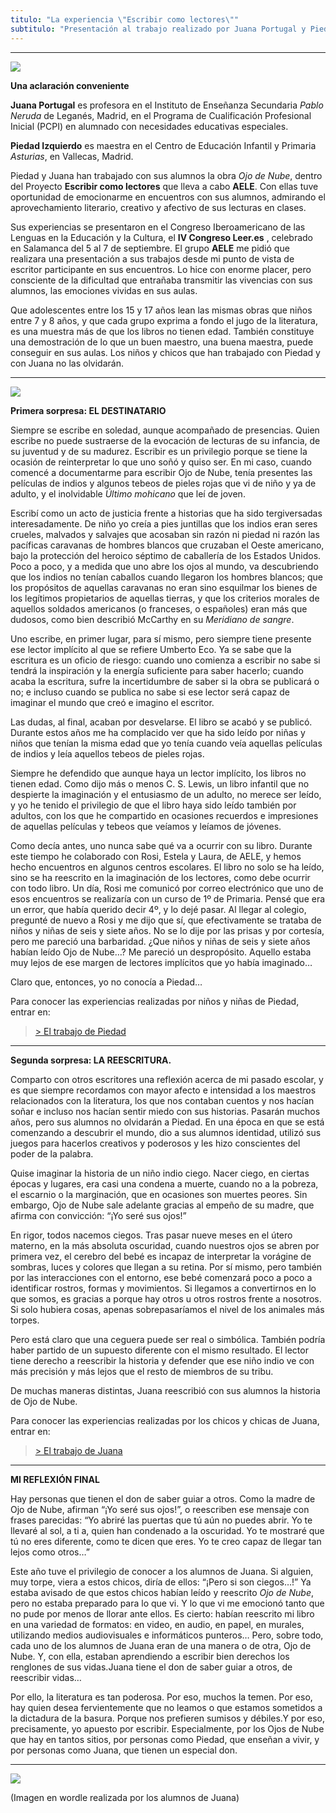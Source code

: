 ```yaml
---
titulo: "La experiencia \"Escribir como lectores\""
subtitulo: "Presentación al trabajo realizado por Juana Portugal y Piedad Izquierdo durante el curso 2011/12, en colaboración con la Asociación Española de Lectura y de Escritura (AELE). 6 de septiembre de 2012."
---
```

* * *

![](/imagenes/conferencias/plumapiedad.jpg)

**Una aclaración conveniente**

**Juana Portugal** es profesora en el Instituto de Enseñanza Secundaria
_Pablo Neruda_ de Leganés, Madrid, en el Programa de Cualificación
Profesional Inicial (PCPI) en alumnado con necesidades educativas especiales.

**Piedad Izquierdo** es maestra en el Centro de Educación Infantil y Primaria
_Asturias_, en Vallecas, Madrid.

Piedad y Juana han trabajado con sus alumnos la obra _Ojo de Nube_, dentro
del Proyecto **Escribir como lectores** que lleva a cabo **AELE**. Con ellas
tuve oportunidad de emocionarme en encuentros con sus alumnos, admirando el
aprovechamiento literario, creativo y afectivo de sus lecturas en clases.

Sus experiencias se presentaron en el Congreso Iberoamericano de las Lenguas
en la Educación y la Cultura, el **IV Congreso Leer.es** , celebrado en
Salamanca del 5 al 7 de septiembre. El grupo **AELE** me pidió que realizara
una presentación a sus trabajos desde mi punto de vista de escritor
participante en sus encuentros. Lo hice con enorme placer, pero consciente de
la dificultad que entrañaba transmitir las vivencias con sus alumnos, las
emociones vividas en sus aulas.

Que adolescentes entre los 15 y 17 años lean las mismas obras que niños entre
7 y 8 años, y que cada grupo exprima a fondo el jugo de la literatura, es una
muestra más de que los libros no tienen edad. También constituye una
demostración de lo que un buen maestro, una buena maestra, puede conseguir en
sus aulas. Los niños y chicos que han trabajado con Piedad y con Juana no las
olvidarán.

* * *

![](/imagenes/conferencias/991plumapiedad.jpg)

**Primera sorpresa: EL DESTINATARIO**

Siempre se escribe en soledad, aunque acompañado de presencias. Quien escribe
no puede sustraerse de la evocación de lecturas de su infancia, de su
juventud y de su madurez. Escribir es un privilegio porque se tiene la
ocasión de reinterpretar lo que uno soñó y quiso ser. En mi caso, cuando
comencé a documentarme para escribir Ojo de Nube, tenía presentes las
películas de indios y algunos tebeos de pieles rojas que vi de niño y ya de
adulto, y el inolvidable _Último mohicano_ que leí de joven.

Escribí como un acto de justicia frente a historias que ha sido tergiversadas
interesadamente. De niño yo creía a pies juntillas que los indios eran seres
crueles, malvados y salvajes que acosaban sin razón ni piedad ni razón las
pacíficas caravanas de hombres blancos que cruzaban el Oeste americano, bajo
la protección del heroico séptimo de caballería de los Estados Unidos. Poco a
poco, y a medida que uno abre los ojos al mundo, va descubriendo que los
indios no tenían caballos cuando llegaron los hombres blancos; que los
propósitos de aquellas caravanas no eran sino esquilmar los bienes de los
legítimos propietarios de aquellas tierras, y que los criterios morales de
aquellos soldados americanos (o franceses, o españoles) eran más que dudosos,
como bien describió McCarthy en su _Meridiano de sangre_.

Uno escribe, en primer lugar, para sí mismo, pero siempre tiene presente ese
lector implícito al que se refiere Umberto Eco. Ya se sabe que la escritura
es un oficio de riesgo: cuando uno comienza a escribir no sabe si tendrá la
inspiración y la energía suficiente para saber hacerlo; cuando acaba la
escritura, sufre la incertidumbre de saber si la obra se publicará o no; e
incluso cuando se publica no sabe si ese lector será capaz de imaginar el
mundo que creó e imagino el escritor.

Las dudas, al final, acaban por desvelarse. El libro se acabó y se publicó.
Durante estos años me ha complacido ver que ha sido leído por niñas y niños
que tenían la misma edad que yo tenía cuando veía aquellas películas de
indios y leía aquellos tebeos de pieles rojas.

Siempre he defendido que aunque haya un lector implícito, los libros no
tienen edad. Como dijo más o menos C. S. Lewis, un libro infantil que no
despierte la imaginación y el entusiasmo de un adulto, no merece ser leído, y
yo he tenido el privilegio de que el libro haya sido leído también por
adultos, con los que he compartido en ocasiones recuerdos e impresiones de
aquellas películas y tebeos que veíamos y leíamos de jóvenes.

Como decía antes, uno nunca sabe qué va a ocurrir con su libro. Durante este
tiempo he colaborado con Rosi, Estela y Laura, de AELE, y hemos hecho
encuentros en algunos centros escolares. El libro no solo se ha leído, sino
se ha reescrito en la imaginación de los lectores, como debe ocurrir con todo
libro. Un día, Rosi me comunicó por correo electrónico que uno de esos
encuentros se realizaría con un curso de 1º de Primaria. Pensé que era un
error, que había querido decir 4º, y lo dejé pasar. Al llegar al colegio,
pregunté de nuevo a Rosi y me dijo que sí, que efectivamente se trataba de
niños y niñas de seis y siete años. No se lo dije por las prisas y por
cortesía, pero me pareció una barbaridad. ¿Que niños y niñas de seis y siete
años habían leído Ojo de Nube…? Me pareció un despropósito. Aquello estaba
muy lejos de ese margen de lectores implícitos que yo había imaginado…

Claro que, entonces, yo no conocía a Piedad…

Para conocer las experiencias realizadas por niños y niñas de Piedad, entrar
en:

> [> El trabajo de
Piedad](http://www.ricardogomez.com/encuentros/colegioasturias)
* * *

**Segunda sorpresa: LA REESCRITURA.**

Comparto con otros escritores una reflexión acerca de mi pasado escolar, y es
que siempre recordamos con mayor afecto e intensidad a los maestros
relacionados con la literatura, los que nos contaban cuentos y nos hacían
soñar e incluso nos hacían sentir miedo con sus historias. Pasarán muchos
años, pero sus alumnos no olvidarán a Piedad. En una época en que se está
comenzando a descubrir el mundo, dio a sus alumnos identidad, utilizó sus
juegos para hacerlos creativos y poderosos y les hizo conscientes del poder
de la palabra.

Quise imaginar la historia de un niño indio ciego. Nacer ciego, en ciertas
épocas y lugares, era casi una condena a muerte, cuando no a la pobreza, el
escarnio o la marginación, que en ocasiones son muertes peores. Sin embargo,
Ojo de Nube sale adelante gracias al empeño de su madre, que afirma con
convicción: “¡Yo seré sus ojos!”

En rigor, todos nacemos ciegos. Tras pasar nueve meses en el útero materno,
en la más absoluta oscuridad, cuando nuestros ojos se abren por primera vez,
el cerebro del bebé es incapaz de interpretar la vorágine de sombras, luces y
colores que llegan a su retina. Por sí mismo, pero también por las
interacciones con el entorno, ese bebé comenzará poco a poco a identificar
rostros, formas y movimientos. Si llegamos a convertirnos en lo que somos, es
gracias a porque hay otros u otros rostros frente a nosotros. Si solo hubiera
cosas, apenas sobrepasaríamos el nivel de los animales más torpes.

Pero está claro que una ceguera puede ser real o simbólica. También podría
haber partido de un supuesto diferente con el mismo resultado. El lector
tiene derecho a reescribir la historia y defender que ese niño indio ve con
más precisión y más lejos que el resto de miembros de su tribu.

De muchas maneras distintas, Juana reescribió con sus alumnos la historia de
Ojo de Nube.

Para conocer las experiencias realizadas por los chicos y chicas de Juana,
entrar en:

> [> El trabajo de Juana](https://sites.google.com/site/ojodebuebe/)
* * *

**MI REFLEXIÓN FINAL**

Hay personas que tienen el don de saber guiar a otros. Como la madre de Ojo
de Nube, afirman “¡Yo seré sus ojos!”, o reescriben ese mensaje con frases
parecidas: “Yo abriré las puertas que tú aún no puedes abrir. Yo te llevaré
al sol, a ti a, quien han condenado a la oscuridad. Yo te mostraré que tú no
eres diferente, como te dicen que eres. Yo te creo capaz de llegar tan lejos
como otros…”

Este año tuve el privilegio de conocer a los alumnos de Juana. Si alguien,
muy torpe, viera a estos chicos, diría de ellos: “¡Pero si son ciegos…!” Ya
estaba avisado de que estos chicos habían leído y reescrito _Ojo de Nube_,
pero no estaba preparado para lo que vi. Y lo que vi me emocionó tanto que no
pude por menos de llorar ante ellos. Es cierto: habían reescrito mi libro en
una variedad de formatos: en video, en audio, en papel, en murales,
utilizando medios audiovisuales e informáticos punteros… Pero, sobre todo,
cada uno de los alumnos de Juana eran de una manera o de otra, Ojo de Nube.
Y, con ella, estaban aprendiendo a escribir bien derechos los renglones de
sus vidas.Juana tiene el don de saber guiar a otros, de reescribir vidas…

Por ello, la literatura es tan poderosa. Por eso, muchos la temen. Por eso,
hay quien desea fervientemente que no leamos o que estamos sometidos a la
dictadura de la basura. Porque nos prefieren sumisos y débiles.Y por eso,
precisamente, yo apuesto por escribir. Especialmente, por los Ojos de Nube
que hay en tantos sitios, por personas como Piedad, que enseñan a vivir, y
por personas como Juana, que tienen un especial don.

* * *

![](/imagenes/conferencias/ojodenube-wordle.jpg)

(Imagen en wordle realizada por los alumnos de Juana)


